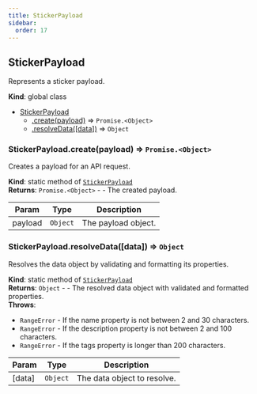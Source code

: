 ```yaml
---
title: StickerPayload
sidebar:
  order: 17
---
```




## StickerPayload
Represents a sticker payload.

**Kind**: global class  

* [StickerPayload](#StickerPayload)
    * [.create(payload)](#StickerPayload.create) ⇒ <code>Promise.&lt;Object&gt;</code>
    * [.resolveData([data])](#StickerPayload.resolveData) ⇒ <code>Object</code>

<a name="StickerPayload.create"></a>

### StickerPayload.create(payload) ⇒ <code>Promise.&lt;Object&gt;</code>
Creates a payload for an API request.

**Kind**: static method of [<code>StickerPayload</code>](#StickerPayload)  
**Returns**: <code>Promise.&lt;Object&gt;</code> - - The created payload.  

| Param | Type | Description |
| --- | --- | --- |
| payload | <code>Object</code> | The payload object. |

<a name="StickerPayload.resolveData"></a>

### StickerPayload.resolveData([data]) ⇒ <code>Object</code>
Resolves the data object by validating and formatting its properties.

**Kind**: static method of [<code>StickerPayload</code>](#StickerPayload)  
**Returns**: <code>Object</code> - - The resolved data object with validated and formatted properties.  
**Throws**:

- <code>RangeError</code> - If the name property is not between 2 and 30 characters.
- <code>RangeError</code> - If the description property is not between 2 and 100 characters.
- <code>RangeError</code> - If the tags property is longer than 200 characters.


| Param | Type | Description |
| --- | --- | --- |
| [data] | <code>Object</code> | The data object to resolve. |

